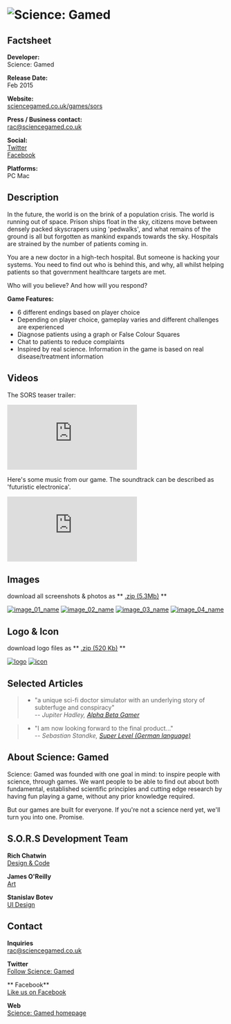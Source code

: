 # ![Science: Gamed](assets/images/header.png)

## Factsheet

**Developer:**  
Science: Gamed

**Release Date:**  
Feb 2015

**Website:**  
[sciencegamed.co.uk/games/sors](http://www.sciencegamed.co.uk/games/sors)

**Press / Business contact:**  
[rac@sciencegamed.co.uk][contact]

**Social:**  
[Twitter][twitter]  
[Facebook][facebook]  

**Platforms:**  
PC
Mac


## Description

In the future, the world is on the brink of a population crisis. The world is running out of space. Prison ships float in the sky, citizens move between densely packed skyscrapers using 'pedwalks', and what remains of the ground is all but forgotten as mankind expands towards the sky. Hospitals are strained by the number of patients coming in.

You are a new doctor in a high-tech hospital. But someone is hacking your systems. You need to find out who is behind this, and why, all whilst helping patients so that government healthcare targets are met.

Who will you believe? And how will you respond?


**Game Features:**

- 6 different endings based on player choice
- Depending on player choice, gameplay varies and different challenges are experienced
- Diagnose patients using a graph or False Colour Squares
- Chat to patients to reduce complaints
- Inspired by real science. Information in the game is based on real disease/treatment information


## Videos

The SORS teaser trailer:

<iframe src="http://www.youtube.com/embed/KONHrpCfeiU?rel=0" frameborder="0" allowfullscreen></iframe>

<br>

Here's some music from our game. The soundtrack can be described as 'futuristic electronica'.
<iframe src="https://www.youtube.com/embed/6IRn6SLs1sE" frameborder="0" allowfullscreen></iframe>

## Images

download all screenshots & photos as ** [.zip (5.3Mb)](assets/images/images.zip "Images zip") **

[![image_01_name](assets/images/image_01.png)](assets/images/image_01.png)
[![image_02_name](assets/images/image_02.png)](assets/images/image_02.png)
[![image_03_name](assets/images/image_03.png)](assets/images/image_03.png)
[![image_04_name](assets/images/image_04.png)](assets/images/image_04.png)

## Logo & Icon

download logo files as ** [.zip (520 Kb)]( assets/images/logo.zip "Logo & Icon zip") **

[![logo](assets/images/logo.png)](assets/images/logo.png "Logo")
[![icon](assets/images/icon.png)](assets/images/icon.png "Icon")


## Selected Articles

> * "a unique sci-fi doctor simulator with an underlying story of subterfuge and conspiracy"  
-- *Jupiter Hadley, [Alpha Beta Gamer](http://www.alphabetagamer.com/s-o-r-s-game-jam-build-download/)*


> * "I am now looking forward to the final product..."  
-- *Sebastian Standke, [Super Level (German language)](http://superlevel.de/spiele/indie-spiele/alphalevel-s-o-r-s/)*


## About Science: Gamed

Science: Gamed was founded with one goal in mind: to inspire people with science, through games. We want people to be able to find out about both fundamental, established scientific principles and cutting edge research by having fun playing a game, without any prior knowledge required.

But our games are built for everyone. If you're not a science nerd yet, we'll turn you into one. Promise.

## S.O.R.S Development Team

**Rich Chatwin**  
[Design & Code](http://www.sciencegamed.co.uk/about.html)

**James O'Reilly**  
[Art](http://www.james-oreilly.com/)

**Stanislav Botev**  
[UI Design](http://thecarbonconcept.com/)

## Contact

**Inquiries**  
[rac@sciencegamed.co.uk][contact]

**Twitter**  
[Follow Science: Gamed][twitter]

** Facebook**  
[Like us on Facebook][facebook]

**Web**  
[Science: Gamed homepage](http://www.sciencegamed.co.uk/)

<!--- =====================================================================  -->
<!--- Referenced links -->

[homepage]:sciencegamed.co.uk "Science: Gamed"

[contact]: mailto:rac@sciencegamed.co.uk

<!--- Social -->

[twitter]: https://twitter.com/ScienceGamed
[facebook]: https://facebook.com/Science-Gamed
[skype]: callto:companyskypename

<!--- Projects  -->

[S.O.R.S]: sciencegamed.co.uk/games/sors
